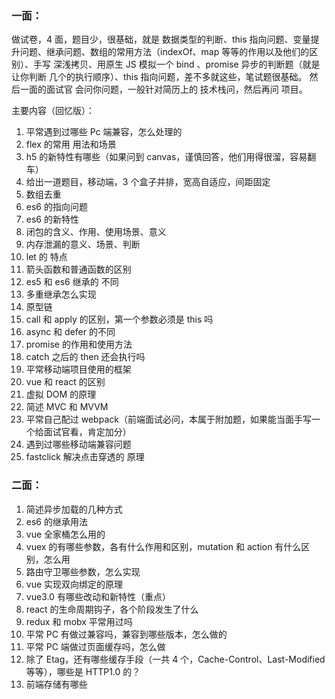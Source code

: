 ### 一面：

做试卷，4 面，题目少，很基础，就是 数据类型的判断、this 指向问题、变量提升问题、继承问题、数组的常用方法（indexOf、map 等等的作用以及他们的区别）、手写 深浅拷贝、用原生 JS 模拟一个 bind 、promise 异步的判断题（就是让你判断 几个的执行顺序）、this 指向问题，差不多就这些，笔试题很基础。
然后一面的面试官 会问你问题，一般针对简历上的 技术栈问，然后再问 项目。

主要内容（回忆版）：

1. 平常遇到过哪些 Pc 端兼容，怎么处理的
2. flex 的常用 用法和场景
3. h5 的新特性有哪些（如果问到 canvas，谨慎回答，他们用得很溜，容易翻车）
4. 给出一道题目，移动端，3 个盒子并排，宽高自适应，间距固定
5. 数组去重
6. es6 的指向问题
7. es6 的新特性
8. 闭包的含义、作用、使用场景、意义
9. 内存泄漏的意义、场景、判断
10. let 的 特点
11. 箭头函数和普通函数的区别
12. es5 和 es6 继承的 不同
13. 多重继承怎么实现
14. 原型链
15. call 和 apply 的区别，第一个参数必须是 this 吗
16. async 和 defer 的不同
17. promise 的作用和使用方法
18. catch 之后的 then 还会执行吗
19. 平常移动端项目使用的框架
20. vue 和 react 的区别
21. 虚拟 DOM 的原理
22. 简述 MVC 和 MVVM
23. 平常自己配过 webpack（前端面试必问，本属于附加题，如果能当面手写一个给面试官看，肯定加分）
24. 遇到过哪些移动端兼容问题
25. fastclick 解决点击穿透的 原理

### 二面：

1. 简述异步加载的几种方式
2. es6 的继承用法
3. vue 全家桶怎么用的
4. vuex 的有哪些参数，各有什么作用和区别，mutation 和 action 有什么区别，怎么用
5. 路由守卫哪些参数，怎么实现
6. vue 实现双向绑定的原理
7. vue3.0 有哪些改动和新特性（重点）
8. react 的生命周期钩子，各个阶段发生了什么
9. redux 和 mobx 平常用过吗
10. 平常 PC 有做过兼容吗，兼容到哪些版本，怎么做的
11. 平常 PC 端做过页面缓存吗，怎么做
12. 除了 Etag，还有哪些缓存手段（一共 4 个，Cache-Control、Last-Modified 等等），哪些是 HTTP1.0 的？
13. 前端存储有哪些
